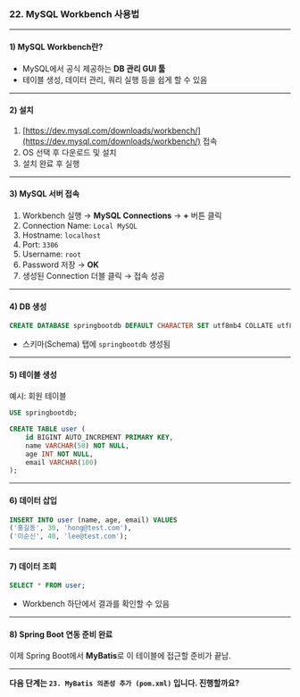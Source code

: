 ### 22. MySQL Workbench 사용법

---

#### 1) **MySQL Workbench란?**

* MySQL에서 공식 제공하는 **DB 관리 GUI 툴**
* 테이블 생성, 데이터 관리, 쿼리 실행 등을 쉽게 할 수 있음

---

#### 2) **설치**

1. [https://dev.mysql.com/downloads/workbench/](https://dev.mysql.com/downloads/workbench/) 접속
2. OS 선택 후 다운로드 및 설치
3. 설치 완료 후 실행

---

#### 3) **MySQL 서버 접속**

1. Workbench 실행 → **MySQL Connections** → **+** 버튼 클릭
2. Connection Name: `Local MySQL`
3. Hostname: `localhost`
4. Port: `3306`
5. Username: `root`
6. Password 저장 → **OK**
7. 생성된 Connection 더블 클릭 → 접속 성공

---

#### 4) **DB 생성**

```sql
CREATE DATABASE springbootdb DEFAULT CHARACTER SET utf8mb4 COLLATE utf8mb4_general_ci;
```

* 스키마(Schema) 탭에 `springbootdb` 생성됨

---

#### 5) **테이블 생성**

예시: 회원 테이블

```sql
USE springbootdb;

CREATE TABLE user (
    id BIGINT AUTO_INCREMENT PRIMARY KEY,
    name VARCHAR(50) NOT NULL,
    age INT NOT NULL,
    email VARCHAR(100)
);
```

---

#### 6) **데이터 삽입**

```sql
INSERT INTO user (name, age, email) VALUES 
('홍길동', 30, 'hong@test.com'),
('이순신', 40, 'lee@test.com');
```

---

#### 7) **데이터 조회**

```sql
SELECT * FROM user;
```

* Workbench 하단에서 결과를 확인할 수 있음

---

#### 8) **Spring Boot 연동 준비 완료**

이제 Spring Boot에서 **MyBatis**로 이 테이블에 접근할 준비가 끝남.

---

**다음 단계는 `23. MyBatis 의존성 추가 (pom.xml)` 입니다. 진행할까요?**
